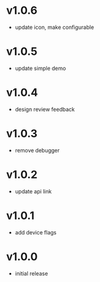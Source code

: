v1.0.6
==================
* update icon, make configurable

v1.0.5
==================
* update simple demo

v1.0.4
==================
* design review feedback

v1.0.3
==================
* remove debugger

v1.0.2
==================
* update api link

v1.0.1
==================
* add device flags

v1.0.0
==================
* initial release
